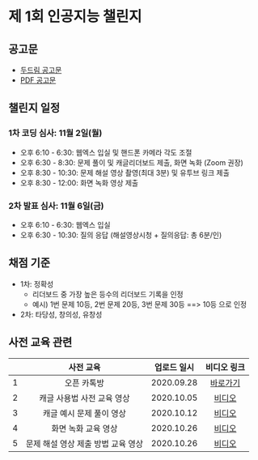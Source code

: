 # 제 1회 인공지능 챌린지



## 공고문
- [두드림 공고문](https://do.sejong.ac.kr/ko/program/all/view/1288)
- [PDF 공고문](https://github.com/SejongAI-Challenge/2020.AI.Challenge/blob/master/%E1%84%8C%E1%85%A6%201%E1%84%92%E1%85%AC%20AI%20%E1%84%8E%E1%85%A2%E1%86%AF%E1%84%85%E1%85%B5%E1%86%AB%E1%84%8C%E1%85%B5-%E1%84%8B%E1%85%A1%E1%86%AB%E1%84%82%E1%85%A2%E1%84%86%E1%85%AE%E1%86%AB.pdf)

## 챌린지 일정 
### 1차 코딩 심사: 11월 2일(월)
- 오후 6:10 - 6:30: 웹엑스 입실 및 핸드폰 카메라 각도 조절 
- 오후 6:30 - 8:30: 문제 풀이 및 캐글리더보드 제출, 화면 녹화 (Zoom 권장)
- 오후 8:30 - 10:30: 문제 해설 영상 촬영(최대 3분) 및 유투브 링크 제출 
- 오후 8:30 - 12:00: 화면 녹화 영상 제출
### 2차 발표 심사: 11월 6일(금)
- 오후 6:10 - 6:30: 웹엑스 입실 
- 오후 6:30 - 10:30: 질의 응답 (해설영상시청 + 질의응답: 총 6분/인)

## 채점 기준
- 1차: 정확성 
  - 리더보드 중 가장 높은 등수의 리더보드 기록을 인정 
  - 예시) 1번 문제 10등, 2번 문제 20등, 3번 문제 30등 ==> 10등 으로 인정
- 2차: 타당성, 창의성, 유창성

## 사전 교육 관련
| | 사전 교육 | 업로드 일시 | 비디오 링크 |
|:--:|:--:|:--:|:--:|
| 1 | 오픈 카톡방  |  2020.09.28 | [바로가기](https://open.kakao.com/o/gYjJ1qxc) |
| 2 | 캐글 사용법 사전 교육 영상  |  2020.10.05 | [비디오](https://github.com/SejongAI-Challenge/2020.AI.Challenge/issues/3) |
| 3 | 캐글 예시 문제 풀이 영상  |  2020.10.12 | [비디오](https://github.com/SejongAI-Challenge/2020.AI.Challenge/issues/4) |
| 4 | 화면 녹화 교육 영상  |  2020.10.26 | [비디오](https://github.com/SejongAI-Challenge/2020.AI.Challenge/issues/5) |
| 5 | 문제 해설 영상 제출 방법 교육 영상  |  2020.10.26 | [비디오](https://youtu.be/9IxpL8wGzPU) |


